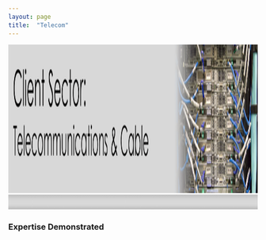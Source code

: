 ```yaml
---
layout: page
title:  "Telecom"
---
```

<img src="/assets/images/TC-header.png" alt="divider" width="2200" height="300"/>


<img src="/assets/images/div2.png" alt="divider" width="1500" height="30"/>

### Expertise Demonstrated
